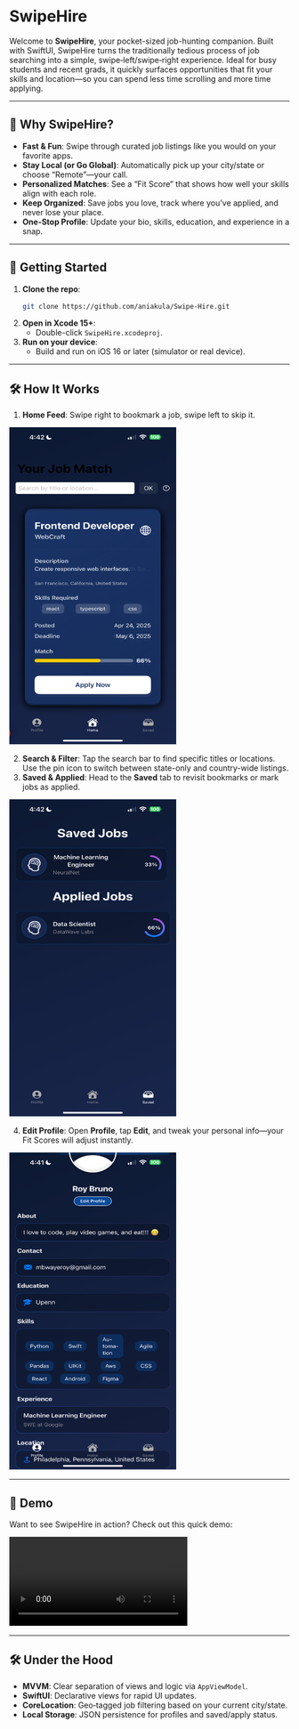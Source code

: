 # SwipeHire

Welcome to **SwipeHire**, your pocket-sized job-hunting companion. Built with SwiftUI, SwipeHire turns the traditionally tedious process of job searching into a simple, swipe‑left/swipe‑right experience. Ideal for busy students and recent grads, it quickly surfaces opportunities that fit your skills and location—so you can spend less time scrolling and more time applying.

---

## 🎯 Why SwipeHire?

- **Fast & Fun**: Swipe through curated job listings like you would on your favorite apps.
- **Stay Local (or Go Global)**: Automatically pick up your city/state or choose “Remote”—your call.
- **Personalized Matches**: See a “Fit Score” that shows how well your skills align with each role.
- **Keep Organized**: Save jobs you love, track where you’ve applied, and never lose your place.
- **One-Stop Profile**: Update your bio, skills, education, and experience in a snap.

---

## 🚀 Getting Started

1. **Clone the repo**:
   ```bash
   git clone https://github.com/aniakula/Swipe-Hire.git
   ```
2. **Open in Xcode 15+**:
   - Double-click `SwipeHire.xcodeproj`.
3. **Run on your device**:
   - Build and run on iOS 16 or later (simulator or real device).

---

## 🛠️ How It Works

1. **Home Feed**: Swipe right to bookmark a job, swipe left to skip it.

<img src="./home.PNG" alt="App Screenshot" width="300" height="570" style="border-radius:12; overflow:hidden;"/>

2. **Search & Filter**: Tap the search bar to find specific titles or locations. Use the pin icon to switch between state-only and country-wide listings.
3. **Saved & Applied**: Head to the **Saved** tab to revisit bookmarks or mark jobs as applied.

<img src="./saved.PNG" alt="App Screenshot" width="300" height="570" style="border-radius:12; overflow:hidden;"/>

4. **Edit Profile**: Open **Profile**, tap **Edit**, and tweak your personal info—your Fit Scores will adjust instantly.
   
<img src="./profile.PNG" alt="App Screenshot" width="300" height="570" style="border-radius:12; overflow:hidden;"/>

---

## 🎥 Demo

Want to see SwipeHire in action? Check out this quick demo:

<video src="./swipehiredemo.MP4" controls width="320">
Your browser doesn’t support video. You can find the demo in `demo/SwipeHireDemo.mp4`.
</video>

---

## 🛠️ Under the Hood

- **MVVM**: Clear separation of views and logic via `AppViewModel`.
- **SwiftUI**: Declarative views for rapid UI updates.
- **CoreLocation**: Geo‑tagged job filtering based on your current city/state.
- **Local Storage**: JSON persistence for profiles and saved/apply status.

